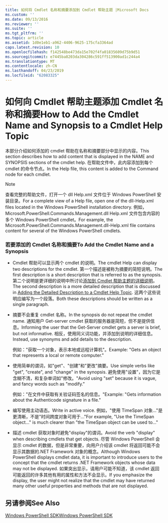 ```yaml
---
title: 如何将 Cmdlet 名称和摘要添加到 Cmdlet 帮助主题 |Microsoft Docs
ms.custom: ''
ms.date: 09/13/2016
ms.reviewer: ''
ms.suite: ''
ms.tgt_pltfrm: ''
ms.topic: article
ms.assetid: 1d0e1eb1-a962-4406-9625-175cfa3364ad
caps.latest.revision: 10
ms.openlocfilehash: f142548be473da15e702f4fa01835609d75b9d51
ms.sourcegitcommit: e7445ba8203da304286c591ff513900ad1c244a4
ms.translationtype: MT
ms.contentlocale: zh-CN
ms.lasthandoff: 04/23/2019
ms.locfileid: "62083325"
---
```

# <a name="how-to-add-the-cmdlet-name-and-synopsis-to-a-cmdlet-help-topic"></a><span data-ttu-id="75ae0-102">如何向 Cmdlet 帮助主题添加 Cmdlet 名称和摘要</span><span class="sxs-lookup"><span data-stu-id="75ae0-102">How to Add the Cmdlet Name and Synopsis to a Cmdlet Help Topic</span></span>

<span data-ttu-id="75ae0-103">本部分介绍如何添加的 cmdlet 帮助在名称和摘要部分中显示的内容。</span><span class="sxs-lookup"><span data-stu-id="75ae0-103">This section describes how to add content that is displayed in the NAME and SYNOPSIS sections of the cmdlet help.</span></span> <span data-ttu-id="75ae0-104">在帮助文件中，此内容添加到每个 cmdlet 的命令节点。</span><span class="sxs-lookup"><span data-stu-id="75ae0-104">In the Help file, this content is added to the Command node for each cmdlet.</span></span>

> [!NOTE]
> <span data-ttu-id="75ae0-105">查看完整的帮助文件，打开一个 dll Help.xml 文件位于 Windows PowerShell 安装目录。</span><span class="sxs-lookup"><span data-stu-id="75ae0-105">For a complete view of a Help file, open one of the dll-Help.xml files located in the Windows PowerShell installation directory.</span></span> <span data-ttu-id="75ae0-106">例如，Microsoft.PowerShell.Commands.Management.dll Help.xml 文件包含内容的多个 Windows PowerShell cmdlet。</span><span class="sxs-lookup"><span data-stu-id="75ae0-106">For example, the Microsoft.PowerShell.Commands.Management.dll-Help.xml file contains content for several of the Windows PowerShell cmdlets.</span></span>

### <a name="to-add-the-cmdlet-name-and-a-synopsis"></a><span data-ttu-id="75ae0-107">若要添加的 Cmdlet 名称和摘要</span><span class="sxs-lookup"><span data-stu-id="75ae0-107">To Add the Cmdlet Name and a Synopsis</span></span>

- <span data-ttu-id="75ae0-108">Cmdlet 帮助可以显示两个 cmdlet 的说明。</span><span class="sxs-lookup"><span data-stu-id="75ae0-108">The cmdlet Help can display two descriptions for the cmdlet.</span></span> <span data-ttu-id="75ae0-109">第一个描述是被称为摘要的简短说明。</span><span class="sxs-lookup"><span data-stu-id="75ae0-109">The first description is a short description that is referred to as the synopsis.</span></span> <span data-ttu-id="75ae0-110">第二个说明是更详细的说明中所讨论[添加到 Cmdlet 帮助主题的详细说明](./how-to-add-a-cmdlet-description.md)。</span><span class="sxs-lookup"><span data-stu-id="75ae0-110">The second description is a more detailed description that is discussed in [Adding the Detailed Description to a Cmdlet Help Topic](./how-to-add-a-cmdlet-description.md).</span></span> <span data-ttu-id="75ae0-111">这两个这些说明应编写为一个段落。</span><span class="sxs-lookup"><span data-stu-id="75ae0-111">Both these descriptions should be written as a single paragraph.</span></span>

- <span data-ttu-id="75ae0-112">摘要不会重复 cmdlet 名称。</span><span class="sxs-lookup"><span data-stu-id="75ae0-112">In the synopsis do not repeat the cmdlet name.</span></span> <span data-ttu-id="75ae0-113">通知用户 Get-server cmdlet 获取的服务器是简短，但不是提供信息。</span><span class="sxs-lookup"><span data-stu-id="75ae0-113">Informing the user that the Get-Server cmdlet gets a server is brief, but not informative.</span></span> <span data-ttu-id="75ae0-114">相反，使用同义词功能，并添加到说明的详细信息。</span><span class="sxs-lookup"><span data-stu-id="75ae0-114">Instead, use synonyms and add details to the description.</span></span>

  <span data-ttu-id="75ae0-115">例如："获取一个对象，表示本地或远程计算机"。</span><span class="sxs-lookup"><span data-stu-id="75ae0-115">Example: "Gets an object that represents a local or remote computer."</span></span>

- <span data-ttu-id="75ae0-116">使用简单的谓词，如"get"、"创建"和"更改"摘要。</span><span class="sxs-lookup"><span data-stu-id="75ae0-116">Use simple verbs like "get", "create", and "change" in the synopsis.</span></span> <span data-ttu-id="75ae0-117">避免使用"设置"，因为它是含糊不清，和复杂单词如"修改。"</span><span class="sxs-lookup"><span data-stu-id="75ae0-117">Avoid using "set" because it is vague, and fancy words such as "modify."</span></span>

  <span data-ttu-id="75ae0-118">例如："在文件中获取有关验证码签名的信息。"</span><span class="sxs-lookup"><span data-stu-id="75ae0-118">Example: "Gets information about the Authenticode signature in a file."</span></span>

- <span data-ttu-id="75ae0-119">编写使用主动语态。</span><span class="sxs-lookup"><span data-stu-id="75ae0-119">Write in active voice.</span></span> <span data-ttu-id="75ae0-120">例如，"使用 TimeSpan 对象..."是更清晰，不是"时间跨度对象可用于..."</span><span class="sxs-lookup"><span data-stu-id="75ae0-120">For example, "Use the TimeSpan object..." is much clearer than "the TimeSpan object can be used to..."</span></span>

- <span data-ttu-id="75ae0-121">描述 cmdlet 获取对象时避免"display"的谓词。</span><span class="sxs-lookup"><span data-stu-id="75ae0-121">Avoid the verb "display" when describing cmdlets that get objects.</span></span> <span data-ttu-id="75ae0-122">尽管 Windows PowerShell 会显示 cmdlet 的数据，但是非常重要，向用户介绍该 cmdlet 将返回可能不会显示其数据的.NET Framework 对象的概念。</span><span class="sxs-lookup"><span data-stu-id="75ae0-122">Although Windows PowerShell displays cmdlet data, it is important to introduce users to the concept that the cmdlet returns .NET Framework objects whose data may not be displayed.</span></span> <span data-ttu-id="75ae0-123">如果突出显示，请用户可能不知道，该 cmdlet 返回可能返回的许多其他有用的属性和方法不会显示。</span><span class="sxs-lookup"><span data-stu-id="75ae0-123">If you emphasize the display, the user might not realize that the cmdlet may have returned many other useful properties and methods that are not displayed.</span></span>

## <a name="see-also"></a><span data-ttu-id="75ae0-124">另请参阅</span><span class="sxs-lookup"><span data-stu-id="75ae0-124">See Also</span></span>

 [<span data-ttu-id="75ae0-125">Windows PowerShell SDK</span><span class="sxs-lookup"><span data-stu-id="75ae0-125">Windows PowerShell SDK</span></span>](../windows-powershell-reference.md)